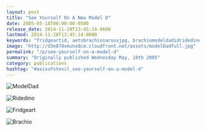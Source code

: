 ```yaml
---
layout: post
title: "See Yourself On A New Model D"
date: 2005-05-18T00:00:00-0500
release_date: 2014-11-28T13:45:14-0600
lastmod: 2014-11-28T13:45:14-0600
keywords: "fridgeartid, aetsbrachiosarusxjpg, brachiomodeldadidridedinoidfridgeartidbrachioid, aetsfridgeartjpg, ridedinoid"
image: "http://d3e878vmunx8cm.cloudfront.net/assets/modelDadfull.jpg"
permalink: "/p/see-yourself-on-a-model-d"
summary: "Originally published Wednesday May, 18th 2005"
category: publications
hashtag: "#axisofstevil_see-yourself-on-a-model-d"
---
```


[id_1]: http://d3e878vmunx8cm.cloudfront.net/assets/modelDadfull.jpg "ModelDad"[id_2]: http://d3e878vmunx8cm.cloudfront.net/assets/ridedinofull.jpg "Ridedino"[id_3]: http://d3e878vmunx8cm.cloudfront.net/assets/fridgeart.jpg "Fridgeart"[id_4]: http://d3e878vmunx8cm.cloudfront.net/assets/Brachiosarus1600x1280.jpg "Brachio"
![ModelDad][id_1]

![Ridedino][id_2]

![Fridgeart][id_3]

![Brachio][id_4]
